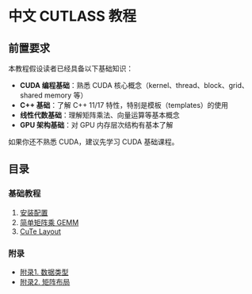 # 中文 CUTLASS 教程

## 前置要求

本教程假设读者已经具备以下基础知识：

- **CUDA 编程基础**：熟悉 CUDA 核心概念（kernel、thread、block、grid、shared memory 等）
- **C++ 基础**：了解 C++ 11/17 特性，特别是模板（templates）的使用
- **线性代数基础**：理解矩阵乘法、向量运算等基本概念
- **GPU 架构基础**：对 GPU 内存层次结构有基本了解

如果你还不熟悉 CUDA，建议先学习 CUDA 基础课程。

## 目录

### 基础教程
1. [安装配置](doc/01.安装配置.md)
2. [简单矩阵乘 GEMM](doc/02.简单矩阵乘%20GEMM.md)
3. [CuTe Layout](doc/03.CuTe_Layout.md)

### 附录
- [附录1. 数据类型](doc/附录1.%20数据类型.md)
- [附录2. 矩阵布局](doc/附录2.%20矩阵布局.md)
